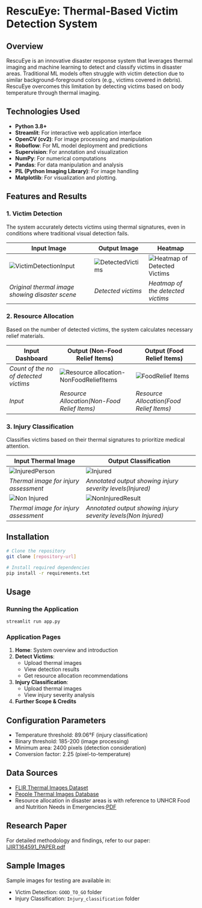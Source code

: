 # RescuEye: Thermal-Based Victim Detection System

## Overview
RescuEye is an innovative disaster response system that leverages thermal imaging and machine learning to detect and classify victims in disaster areas. Traditional ML models often struggle with victim detection due to similar background-foreground colors (e.g., victims covered in debris). RescuEye overcomes this limitation by detecting victims based on body temperature through thermal imaging.

## Technologies Used
- **Python 3.8+**
- **Streamlit**: For interactive web application interface
- **OpenCV (cv2)**: For image processing and manipulation
- **Roboflow**: For ML model deployment and predictions
- **Supervision**: For annotation and visualization
- **NumPy**: For numerical computations
- **Pandas**: For data manipulation and analysis
- **PIL (Python Imaging Library)**: For image handling
- **Matplotlib**: For visualization and plotting.

## Features and Results

### 1. Victim Detection
The system accurately detects victims using thermal signatures, even in conditions where traditional visual detection fails.

| Input Image | Output Image | Heatmap |
|-------------|--------------|--------------|
| ![VictimDetectionInput](https://github.com/user-attachments/assets/59a94272-fee9-42c7-9c55-ca413e228367) | ![DetectedVictims](https://github.com/user-attachments/assets/b4b53aee-8a61-4782-9f3b-1e643bf411f3) | ![Heatmap of Detected Victims](https://github.com/user-attachments/assets/66f56fbe-6d6f-4a89-9000-e96b43ceee98) |
| *Original thermal image showing disaster scene* | *Detected victims* | *Heatmap of the detected victims* |

### 2. Resource Allocation
Based on the number of detected victims, the system calculates necessary relief materials.

| Input Dashboard | Output (Non-Food Relief Items) | Output (Food Relief Items) |
|-----------------|-------------------|-------------------|
| *Count of the no of detected victims* | ![Resource allocation-NonFoodReliefItems](https://github.com/user-attachments/assets/9ffc6e27-0446-4a1f-8b39-72e587bdfe66)| ![FoodRelief Items](https://github.com/user-attachments/assets/df5b3b8e-953f-4fc9-b098-2028577f72a6) |
| *Input*| *Resource Allocation(Non-Food Relief Items)* | *Resource Allocation(Food Relief Items)* |

### 3. Injury Classification
Classifies victims based on their thermal signatures to prioritize medical attention.

| Input Thermal Image | Output Classification |
|--------------------|----------------------|
| ![InjuredPerson](https://github.com/user-attachments/assets/4dbcb259-eaaa-44c1-aad2-41c1585880c1)  | ![Injured](https://github.com/user-attachments/assets/f8e0c489-4ac3-48a1-a7b6-07cdb0f540c9)   |
| *Thermal image for injury assessment* | *Annotated output showing injury severity levels(Injured)* |
| ![Non Injured](https://github.com/user-attachments/assets/fd960aa3-a9cd-4cc2-b566-76a68a1450d2)|![NonInjuredResult](https://github.com/user-attachments/assets/6bfdfb3d-d306-48bc-ba66-d76354c89ebb)|
| *Thermal image for injury assessment* | *Annotated output showing injury severity levels(Non Injured)* |


## Installation

```bash
# Clone the repository
git clone [repository-url]

# Install required dependencies
pip install -r requirements.txt
```

## Usage

### Running the Application
```bash
streamlit run app.py
```

### Application Pages
1. **Home**: System overview and introduction
2. **Detect Victims**: 
   - Upload thermal images
   - View detection results
   - Get resource allocation recommendations
3. **Injury Classification**:
   - Upload thermal images
   - View injury severity analysis
4. **Further Scope & Credits**

## Configuration Parameters
- Temperature threshold: 89.06°F (injury classification)
- Binary threshold: 185-200 (image processing)
- Minimum area: 2400 pixels (detection consideration)
- Conversion factor: 2.25 (pixel-to-temperature)

## Data Sources
- [FLIR Thermal Images Dataset](https://www.kaggle.com/datasets/deepnewbie/flir-thermal-images-dataset)
- [People Thermal Images Database](https://figshare.com/articles/dataset/Data_set_of_thermal_images_of_people_in_forested_areas_/24473002/1)
- Resource allocation in disaster areas is with reference to UNHCR Food and Nutrition Needs in Emergencies:[PDF](https://www.unhcr.org/media/food-and-nutrition-needs-emergencies)

## Research Paper
For detailed methodology and findings, refer to our paper: [IJIRT164591_PAPER.pdf](https://ijirt.org/publishedpaper/IJIRT164591_PAPER.pdf)

## Sample Images
Sample images for testing are available in:
- Victim Detection: `GOOD_TO_GO` folder
- Injury Classification: `Injury_classification` folder


